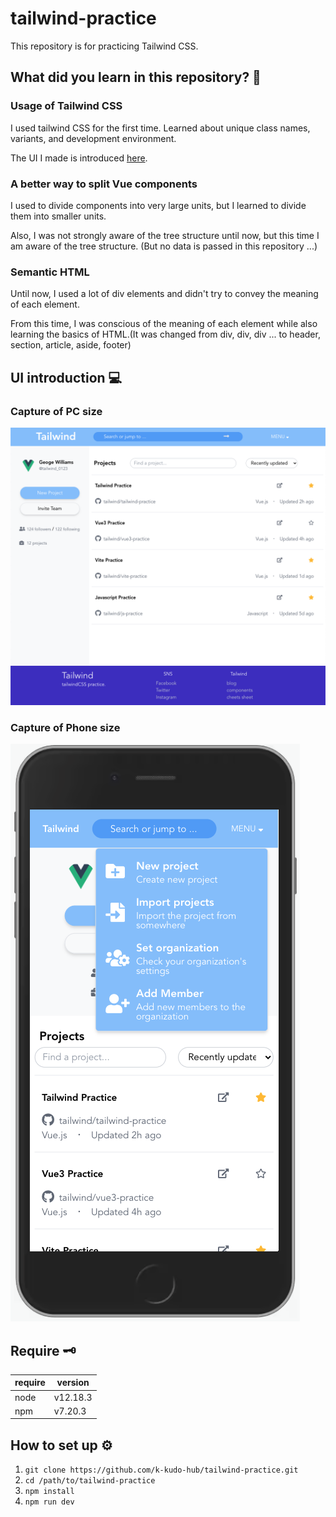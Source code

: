 # tailwind-practice
This repository is for practicing Tailwind CSS.

## What did you learn in this repository? 🤔

### Usage of Tailwind CSS

I used tailwind CSS for the first time. Learned about unique class names, variants, and development environment.

The UI I made is introduced [here](#ui_introduction).

### A better way to split Vue components

I used to divide components into very large units, but I learned to divide them into smaller units.

Also, I was not strongly aware of the tree structure until now, but this time I am aware of the tree structure. (But no data is passed in this repository ...)

### Semantic HTML

Until now, I used a lot of div elements and didn't try to convey the meaning of each element.

From this time, I was conscious of the meaning of each element while also learning the basics of HTML.(It was changed from div, div, div ... to header, section, article, aside, footer)

## UI introduction 💻

### Capture of PC size
![Capture for PC](./src/assets/capture_computer.png)

### Capture of Phone size
![Capture for Phone](./src/assets/capture_phone.png)

## Require 🗝️

| require | version  |
| ------- | -------- |
| node    | v12.18.3 |
| npm     | v7.20.3  |

## How to set up ⚙

1. `git clone https://github.com/k-kudo-hub/tailwind-practice.git`
1. `cd /path/to/tailwind-practice`
1. `npm install`
1. `npm run dev`
